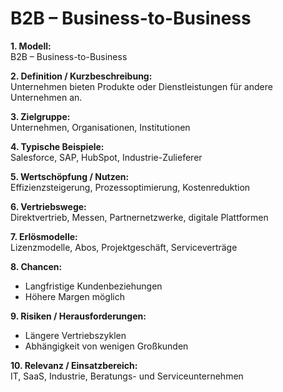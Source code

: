 # B2B – Business-to-Business

**1. Modell:**  
B2B – Business-to-Business  

**2. Definition / Kurzbeschreibung:**  
Unternehmen bieten Produkte oder Dienstleistungen für andere Unternehmen an.  

**3. Zielgruppe:**  
Unternehmen, Organisationen, Institutionen  

**4. Typische Beispiele:**  
Salesforce, SAP, HubSpot, Industrie-Zulieferer  

**5. Wertschöpfung / Nutzen:**  
Effizienzsteigerung, Prozessoptimierung, Kostenreduktion  

**6. Vertriebswege:**  
Direktvertrieb, Messen, Partnernetzwerke, digitale Plattformen  

**7. Erlösmodelle:**  
Lizenzmodelle, Abos, Projektgeschäft, Serviceverträge  

**8. Chancen:**  
- Langfristige Kundenbeziehungen  
- Höhere Margen möglich  

**9. Risiken / Herausforderungen:**  
- Längere Vertriebszyklen  
- Abhängigkeit von wenigen Großkunden  

**10. Relevanz / Einsatzbereich:**  
IT, SaaS, Industrie, Beratungs- und Serviceunternehmen  
